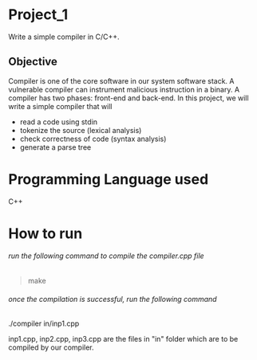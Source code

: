 # Project_1
Write a simple compiler in C/C++. 

## Objective
Compiler is one of the core software in our system software stack. A vulnerable compiler can instrument malicious instruction in a binary. A compiler has two phases: front-end and back-end. In this project, we will write a simple compiler that will
- read a code using stdin
- tokenize the source (lexical analysis)
- check correctness of code (syntax analysis)
- generate a parse tree

# Programming Language used
C++

# How to run
###### run the following command to compile the compiler.cpp file
> make

###### once the compilation is successful, run the following command
./compiler in/inp1.cpp

inp1.cpp, inp2.cpp, inp3.cpp are the files in "in" folder which are to be compiled by our compiler.
